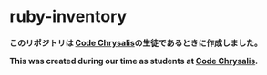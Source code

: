 # ruby-inventory

**このリポジトリは [Code Chrysalis](https://www.codechrysalis.io/)の生徒であるときに作成しました。**

**This was created during our time as students at [Code Chrysalis](https://www.codechrysalis.io/).**
